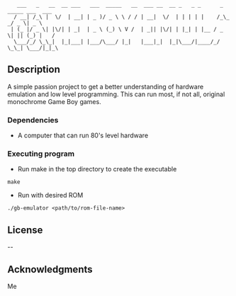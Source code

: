 ```
   ___   _   __  __ ___   ___  _____   __  ___ __  __ _   _ _      _ _____ ___  ___ 
  / __| /_\ |  \/  | __| | _ )/ _ \ \ / / | __|  \/  | | | | |    /_\_   _/ _ \| _ \
 | (_ |/ _ \| |\/| | _|  | _ \ (_) \ V /  | _|| |\/| | |_| | |__ / _ \| || (_) |   /
  \___/_/ \_\_|  |_|___| |___/\___/ |_|   |___|_|  |_|\___/|____/_/ \_\_| \___/|_|_\
```                                                                             

## Description

A simple passion project to get a better understanding of hardware emulation and low level programming. This can run most, if not all, original monochrome Game Boy games.

### Dependencies

* A computer that can run 80's level hardware

<!-- ### Installing

* How/where to download your program
* Any modifications needed to be made to files/folders -->

### Executing program

* Run make in the top directory to create the executable
```
make
```
* Run with desired ROM
```
./gb-emulator <path/to/rom-file-name>
```
<!-- 
## Help

Any advise for common problems or issues.
```
command to run if program contains helper info
``` -->

## License

--

## Acknowledgments

Me
